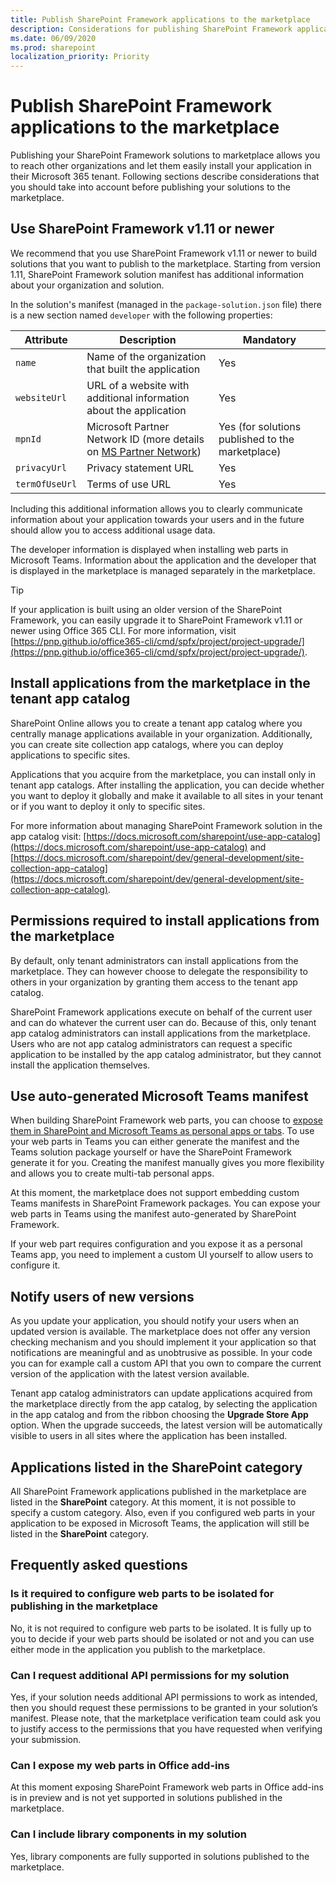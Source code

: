 ```yaml
---
title: Publish SharePoint Framework applications to the marketplace
description: Considerations for publishing SharePoint Framework applications to the marketplace
ms.date: 06/09/2020
ms.prod: sharepoint
localization_priority: Priority
---
```


# Publish SharePoint Framework applications to the marketplace

Publishing your SharePoint Framework solutions to marketplace allows you to reach other organizations and let them easily install your application in their Microsoft 365 tenant. Following sections describe considerations that you should take into account before publishing your solutions to the marketplace.

## Use SharePoint Framework v1.11 or newer

We recommend that you use SharePoint Framework v1.11 or newer to build solutions that you want to publish to the marketplace. Starting from version 1.11, SharePoint Framework solution manifest has additional information about your organization and solution.

In the solution's manifest (managed in the `package-solution.json` file) there is a new section named `developer` with the following properties:

Attribute|Description|Mandatory
---|---|---
`name`|Name of the organization that built the application|Yes
`websiteUrl`|URL of a website with additional information about the application|Yes
`mpnId`|Microsoft Partner Network ID (more details on [MS Partner Network](https://docs.microsoft.com/partner-center/mpn-overview))|Yes (for solutions published to the marketplace)
`privacyUrl`|Privacy statement URL|Yes
`termOfUseUrl`|Terms of use URL|Yes

Including this additional information allows you to clearly communicate information about your application towards your users and in the future should allow you to access additional usage data.

The developer information is displayed when installing web parts in Microsoft Teams. Information about the application and the developer that is displayed in the marketplace is managed separately in the marketplace.

> [!TIP]
> If your application is built using an older version of the SharePoint Framework, you can easily upgrade it to SharePoint Framework v1.11 or newer using Office 365 CLI. For more information, visit [https://pnp.github.io/office365-cli/cmd/spfx/project/project-upgrade/](https://pnp.github.io/office365-cli/cmd/spfx/project/project-upgrade/).

## Install applications from the marketplace in the tenant app catalog

SharePoint Online allows you to create a tenant app catalog where you centrally manage applications available in your organization. Additionally, you can create site collection app catalogs, where you can deploy applications to specific sites.

Applications that you acquire from the marketplace, you can install only in tenant app catalogs. After installing the application, you can decide whether you want to deploy it globally and make it available to all sites in your tenant or if you want to deploy it only to specific sites.

For more information about managing SharePoint Framework solution in the app catalog visit: [https://docs.microsoft.com/sharepoint/use-app-catalog](https://docs.microsoft.com/sharepoint/use-app-catalog) and [https://docs.microsoft.com/sharepoint/dev/general-development/site-collection-app-catalog](https://docs.microsoft.com/sharepoint/dev/general-development/site-collection-app-catalog).

## Permissions required to install applications from the marketplace

By default, only tenant administrators can install applications from the marketplace. They can however choose to delegate the responsibility to others in your organization by granting them access to the tenant app catalog.

SharePoint Framework applications execute on behalf of the current user and can do whatever the current user can do. Because of this, only tenant app catalog administrators can install applications from the marketplace. Users who are not app catalog administrators can request a specific application to be installed by the app catalog administrator, but they cannot install the application themselves.

## Use auto-generated Microsoft Teams manifest

When building SharePoint Framework web parts, you can choose to [expose them in SharePoint and Microsoft Teams as personal apps or tabs](https://docs.microsoft.com/sharepoint/dev/spfx/integrate-with-teams-introduction). To use your web parts in Teams you can either generate the manifest and the Teams solution package yourself or have the SharePoint Framework generate it for you. Creating the manifest manually gives you more flexibility and allows you to create multi-tab personal apps.

At this moment, the marketplace does not support embedding custom Teams manifests in SharePoint Framework packages. You can expose your web parts in Teams using the manifest auto-generated by SharePoint Framework.

If your web part requires configuration and you expose it as a personal Teams app, you need to implement a custom UI yourself to allow users to configure it.

## Notify users of new versions

As you update your application, you should notify your users when an updated version is available. The marketplace does not offer any version checking mechanism and you should implement it your application so that notifications are meaningful and as unobtrusive as possible. In your code you can for example call a custom API that you own to compare the current version of the application with the latest version available.

Tenant app catalog administrators can update applications acquired from the marketplace directly from the app catalog, by selecting the application in the app catalog and from the ribbon choosing the **Upgrade Store App** option. When the upgrade succeeds, the latest version will be automatically visible to users in all sites where the application has been installed.

## Applications listed in the SharePoint category

All SharePoint Framework applications published in the marketplace are listed in the **SharePoint** category. At this moment, it is not possible to specify a custom category. Also, even if you configured web parts in your application to be exposed in Microsoft Teams, the application will still be listed in the **SharePoint** category.

## Frequently asked questions

### Is it required to configure web parts to be isolated for publishing in the marketplace

No, it is not required to configure web parts to be isolated. It is fully up to you to decide if your web parts should be isolated or not and you can use either mode in the application you publish to the marketplace.

### Can I request additional API permissions for my solution

Yes, if your solution needs additional API permissions to work as intended, then you should request these permissions to be granted in your solution’s manifest. Please note, that the marketplace verification team could ask you to justify access to the permissions that you have requested when verifying your submission.

### Can I expose my web parts in Office add-ins

At this moment exposing SharePoint Framework web parts in Office add-ins is in preview and is not yet supported in solutions published in the marketplace.

### Can I include library components in my solution

Yes, library components are fully supported in solutions published to the marketplace.
